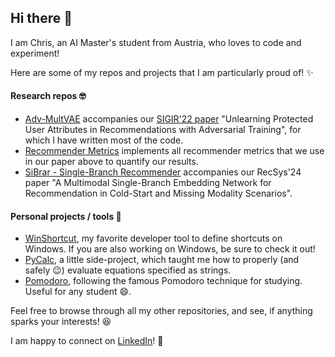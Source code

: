 ## Hi there 👋

I am Chris, an AI Master's student from Austria, who loves to code and experiment!

Here are some of my repos and projects that I am particularly proud of! ✨

#### Research repos 🤓
- [Adv-MultVAE](https://github.com/CPJKU/adv-multvae) accompanies our [SIGIR'22 paper](https://doi.org/10.1145/3477495.3531820) "Unlearning Protected User Attributes
in Recommendations with Adversarial Training", for which I have written most of the code.
- [Recommender Metrics](https://github.com/Tigxy/recommender-metrics) implements all recommender metrics that we use in our paper above to quantify our results.
- [SiBrar - Single-Branch Recommender](https://github.com/Tigxy/SiBraR---Single-Branch-Recommender) accompanies our RecSys'24 paper "A Multimodal Single-Branch Embedding Network for Recommendation in Cold-Start and Missing Modality Scenarios".

#### Personal projects / tools 🧰
- [WinShortcut](https://github.com/Tigxy/WinShortcut), my favorite developer tool to define shortcuts on Windows. If you are also working on Windows, be sure to check it out!
- [PyCalc](https://github.com/Tigxy/PyCalc), a little side-project, which taught me how to properly (and safely 😉) evaluate equations specified as strings.
- [Pomodoro](https://github.com/Tigxy/Pomodoro), following the famous Pomodoro technique for studying. Useful for any student 😄.

Feel free to browse through all my other repositories, and see, if anything sparks your interests! 😆

I am happy to connect on [LinkedIn](https://linkedin.com/in/christian-ganhoer/)! 🤗

<!--
**Tigxy/tigxy** is a ✨ _special_ ✨ repository because its `README.md` (this file) appears on your GitHub profile.

Here are some ideas to get you started:

- 🔭 I’m currently working on ...
- 🌱 I’m currently learning ...
- 👯 I’m looking to collaborate on ...
- 🤔 I’m looking for help with ...
- 💬 Ask me about ...
- 📫 How to reach me: ...
- 😄 Pronouns: ...
- ⚡ Fun fact: ...
-->
